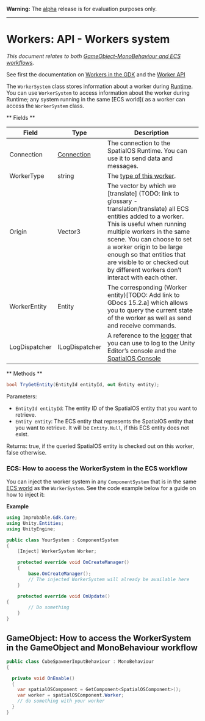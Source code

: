 **Warning:** The [alpha](https://docs.improbable.io/reference/latest/shared/release-policy#maturity-stages) release is for evaluation purposes only.

-----
[//]: # (Doc of docs reference 15.2)

#  Workers: API - Workers system

_This document relates to both [GameObject-MonoBehaviour and ECS workflows](../intro-workflows-spos-entities.md)._

See first the documentation on [Workers in the GDK](./workers-in-the-gdk.md) and the [Worker API](./api-worker.md)

The `WorkerSystem` class stores information about a worker during [Runtime](../glossary.md#spatialos-runtime). You can use `WorkerSystem` to access information about the worker during Runtime; any system running in the same [ECS world]( as a worker can access the `WorkerSystem` class.

** Fields **

| Field         	| Type               	| Description                	|
|-------------------|------------------------|--------------------------------|
| Connection	| [Connection](../connecting-to-spos.md) | The connection to the SpatialOS Runtime. You can use it to send data and messages. |
| WorkerType	| string             	| The [type of this worker](../glossary.md#type-of-worker). |
| Origin    	| Vector3            	| The vector by which we [translate] (TODO: link to glossary - translation/translate) all ECS entities added to a worker. This is useful when running multiple workers in the same scene. You can choose to set a worker origin to be large enough so that entities that are visible to or checked out by different workers don’t interact with each other. |
| WorkerEntity  | Entity             	| The corresponding (Worker entity)[TODO: Add link to GDocs 15.2.a] which allows you to query the current state of the worker as well as send and receive commands. |
| LogDispatcher | ILogDispatcher     	| A reference to the [logger](ecs/logging.md) that you can use to log to the Unity Editor’s console and the [SpatialOS Console](../glossary.md#console) |

** Methods **

```csharp
bool TryGetEntity(EntityId entityId, out Entity entity);
```
Parameters:
  * `EntityId entityId`: The entity ID of the SpatialOS entity that you want to retrieve.
  * `Entity entity`: The ECS entity that represents the SpatialOS entity that you want to retrieve. It will be `Entity.Null`, if this ECS entity does not exist.

Returns: true, if the queried SpatialOS entity is checked out on this worker, false otherwise.

### ECS: How to access the WorkerSystem in the ECS workflow

You can inject the worker system in any `ComponentSystem` that is in the same [ECS world](../glossary.md#unity-ecs-world) as the `WorkerSystem`.
See the code example below for a guide on how to inject it:

**Example**</br>

```csharp
using Improbable.Gdk.Core;
using Unity.Entities;
using UnityEngine;

public class YourSystem : ComponentSystem
{
	[Inject] WorkerSystem Worker;

	protected override void OnCreateManager()
	{
    	base.OnCreateManager();
    	// The injected WorkerSystem will already be available here
	}

	protected override void OnUpdate()
{
    	// Do something
	}
}
```

## GameObject: How to access the WorkerSystem in the GameObject and MonoBehaviour workflow

```csharp
public class CubeSpawnerInputBehaviour : MonoBehaviour
{

  private void OnEnable()
  {
    var spatialOSComponent = GetComponent<SpatialOSComponent>();
    var worker = spatialOSComponent.Worker;
    // do something with your worker
  }
}
```


